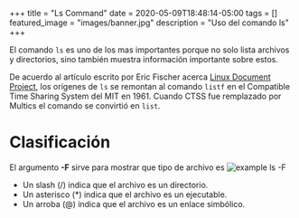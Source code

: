 +++
title =  "Ls Command"
date = 2020-05-09T18:48:14-05:00
tags = []
featured_image = "images/banner.jpg"
description = "Uso del comando ls"
+++

El comando `ls` es uno de los mas importantes porque no solo lista archivos y directorios, sino también muestra información importante sobre estos.

De acuerdo al artículo escrito por Eric Fischer acerca [Linux Document Project](http://www.tldp.org/LDP/LG/issue48/fischer.html), los orígenes de `ls`
se remontan al comando `listf` en el Compatible Time Sharing System del MIT en 1961. Cuando CTSS fue remplazado por Multics el comando se convirtió
en `list`.

# Clasificación
El argumento **-F** sirve para mostrar que tipo de archivo es
![example ls -F](/images/ls_command/ls_f.png)
* Un slash (/) indica que el archivo es un directorio.
* Un asterisco (*) indica que el archivo es un ejecutable.
* Un arroba (@) indica que el archivo es un enlace simbólico.
